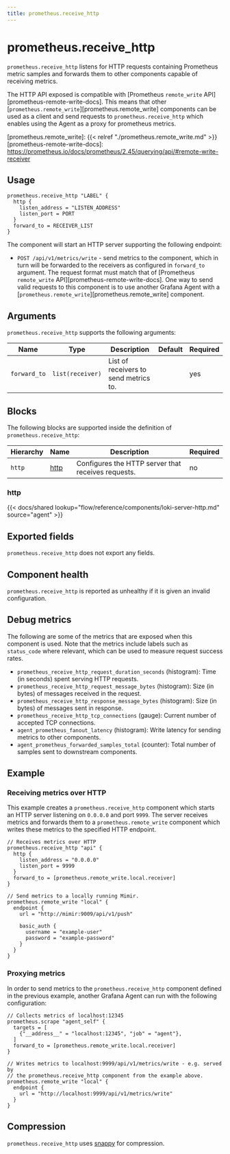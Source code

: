```yaml
---
title: prometheus.receive_http
---
```


# prometheus.receive_http

`prometheus.receive_http` listens for HTTP requests containing Prometheus metric samples and forwards them to other components capable of receiving metrics.

The HTTP API exposed is compatible with [Prometheus `remote_write` API][prometheus-remote-write-docs]. This means that other [`prometheus.remote_write`][prometheus.remote_write] components can be used as a client and send requests to `prometheus.receive_http` which enables using the Agent as a proxy for prometheus metrics.

[prometheus.remote_write]: {{< relref "./prometheus.remote_write.md" >}}
[prometheus-remote-write-docs]: https://prometheus.io/docs/prometheus/2.45/querying/api/#remote-write-receiver

## Usage

```river
prometheus.receive_http "LABEL" {
  http {
    listen_address = "LISTEN_ADDRESS"
    listen_port = PORT 
  }
  forward_to = RECEIVER_LIST
}
```

The component will start an HTTP server supporting the following endpoint:

- `POST /api/v1/metrics/write` - send metrics to the component, which in turn will be forwarded to the receivers as configured in `forward_to` argument. The request format must match that of [Prometheus `remote_write` API][prometheus-remote-write-docs]. One way to send valid requests to this component is to use another Grafana Agent with a [`prometheus.remote_write`][prometheus.remote_write] component.

## Arguments

`prometheus.receive_http` supports the following arguments:

 Name         | Type             | Description                           | Default | Required 
--------------|------------------|---------------------------------------|---------|----------
 `forward_to` | `list(receiver)` | List of receivers to send metrics to. |         | yes      

## Blocks

The following blocks are supported inside the definition of `prometheus.receive_http`:

 Hierarchy | Name     | Description                                        | Required 
-----------|----------|----------------------------------------------------|----------
 `http`    | [http][] | Configures the HTTP server that receives requests. | no       

[http]: #http

### http

{{< docs/shared lookup="flow/reference/components/loki-server-http.md" source="agent" >}}

## Exported fields

`prometheus.receive_http` does not export any fields.

## Component health

`prometheus.receive_http` is reported as unhealthy if it is given an invalid configuration.

## Debug metrics

The following are some of the metrics that are exposed when this component is used. Note that the metrics include labels such as `status_code` where relevant, which can be used to measure request success rates.

* `prometheus_receive_http_request_duration_seconds` (histogram): Time (in seconds) spent serving HTTP requests.
* `prometheus_receive_http_request_message_bytes` (histogram): Size (in bytes) of messages received in the request.
* `prometheus_receive_http_response_message_bytes` (histogram): Size (in bytes) of messages sent in response.
* `prometheus_receive_http_tcp_connections` (gauge): Current number of accepted TCP connections.
* `agent_prometheus_fanout_latency` (histogram): Write latency for sending metrics to other components.
* `agent_prometheus_forwarded_samples_total` (counter): Total number of samples sent to downstream components.

## Example

### Receiving metrics over HTTP

This example creates a `prometheus.receive_http` component which starts an HTTP server listening on `0.0.0.0` and port `9999`. The server receives metrics and forwards them to a `prometheus.remote_write` component which writes these metrics to the specified HTTP endpoint.

```river
// Receives metrics over HTTP
prometheus.receive_http "api" {
  http {
    listen_address = "0.0.0.0"
    listen_port = 9999 
  }
  forward_to = [prometheus.remote_write.local.receiver]
}

// Send metrics to a locally running Mimir.
prometheus.remote_write "local" {
  endpoint {
    url = "http://mimir:9009/api/v1/push"
    
    basic_auth {
      username = "example-user"
      password = "example-password"
    }
  }
}
```

### Proxying metrics

In order to send metrics to the `prometheus.receive_http` component defined in the previous example, another Grafana Agent can run with the following configuration:

```river
// Collects metrics of localhost:12345
prometheus.scrape "agent_self" {
  targets = [
    {"__address__" = "localhost:12345", "job" = "agent"},
  ]
  forward_to = [prometheus.remote_write.local.receiver]
}

// Writes metrics to localhost:9999/api/v1/metrics/write - e.g. served by 
// the prometheus.receive_http component from the example above.
prometheus.remote_write "local" {
  endpoint {
    url = "http://localhost:9999/api/v1/metrics/write"
  }  
}
```

## Compression

`prometheus.receive_http` uses [snappy](https://en.wikipedia.org/wiki/Snappy_(compression)) for compression.
